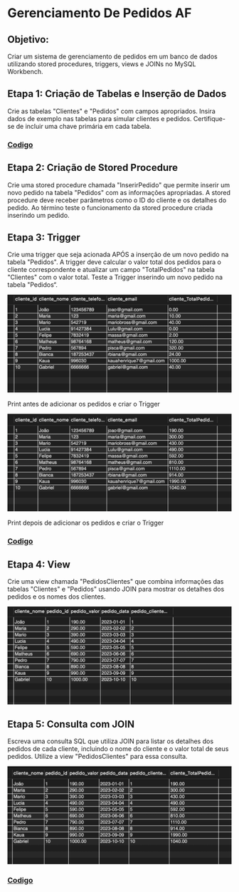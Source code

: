 # Gerenciamento De Pedidos AF

## Objetivo: 
Criar um sistema de gerenciamento de pedidos em um banco de dados utilizando stored procedures, triggers, views e JOINs no MySQL Workbench.

## Etapa 1: Criação de Tabelas e Inserção de Dados
Crie as tabelas "Clientes" e "Pedidos" com campos apropriados. Insira dados de exemplo nas tabelas para simular clientes e pedidos. Certifique-se de incluir uma chave primária em cada tabela.

### [Codigo](CriandoTabela.sql)

## Etapa 2: Criação de Stored Procedure

Crie uma stored procedure chamada "InserirPedido" que permite inserir um novo pedido na tabela "Pedidos" com as informações apropriadas. A stored procedure deve receber parâmetros como o ID do cliente e os detalhes do pedido. Ao término teste o funcionamento da stored procedure criada inserindo um pedido.

## Etapa 3: Trigger

Crie uma trigger que seja acionada APÓS a inserção de um novo pedido na tabela "Pedidos". A trigger deve calcular o valor total dos pedidos para o cliente correspondente e atualizar um campo "TotalPedidos" na tabela "Clientes" com o valor total. Teste a Trigger inserindo um novo pedido na tabela "Pedidos“.



![print antes](PrintClientesAntes.png)


Print antes de adicionar os pedidos e criar o Trigger



![print depois](PrintClienteDepois.png)



Print depois de adicionar os pedidos e criar o Trigger


### [Codigo](StoredETrigger.sql)


## Etapa 4: View

Crie uma view chamada "PedidosClientes" que combina informações das tabelas "Clientes" e "Pedidos" usando JOIN para mostrar os detalhes dos pedidos e os nomes dos clientes.


![Join](PrintView.png)


## Etapa 5: Consulta com JOIN

Escreva uma consulta SQL que utiliza JOIN para listar os detalhes dos pedidos de cada cliente, incluindo o nome do cliente e o valor total de seus pedidos. Utilize a view "PedidosClientes" para essa consulta.


![View](PrintJoin.png)


### [Codigo](ViewJoin.sql)
